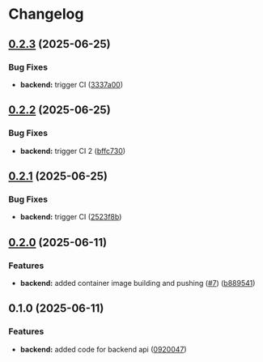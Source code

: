 # Changelog

## [0.2.3](https://github.com/bmacharia/devops-study-app/compare/backend-v0.2.2...backend-v0.2.3) (2025-06-25)


### Bug Fixes

* **backend:** trigger CI ([3337a00](https://github.com/bmacharia/devops-study-app/commit/3337a004966e33933a820f0a2a69bdc50cf0e495))

## [0.2.2](https://github.com/bmacharia/devops-study-app/compare/backend-v0.2.1...backend-v0.2.2) (2025-06-25)


### Bug Fixes

* **backend:** trigger CI 2 ([bffc730](https://github.com/bmacharia/devops-study-app/commit/bffc73053c479b215d2ba775e0adc5b1fa5123fa))

## [0.2.1](https://github.com/bmacharia/devops-study-app/compare/backend-v0.2.0...backend-v0.2.1) (2025-06-25)


### Bug Fixes

* **backend:** trigger CI ([2523f8b](https://github.com/bmacharia/devops-study-app/commit/2523f8b2be314e7569c03979c1de944d033ac488))

## [0.2.0](https://github.com/bmacharia/devops-study-app/compare/backend-v0.1.0...backend-v0.2.0) (2025-06-11)


### Features

* **backend:** added container image building and pushing ([#7](https://github.com/bmacharia/devops-study-app/issues/7)) ([b889541](https://github.com/bmacharia/devops-study-app/commit/b889541c1f76b1122e472ecd5fbf715449fabf86))

## 0.1.0 (2025-06-11)


### Features

* **backend:** added code for backend api ([0920047](https://github.com/bmacharia/devops-study-app/commit/0920047e573643499280b55f0f43c459edd75e26))
